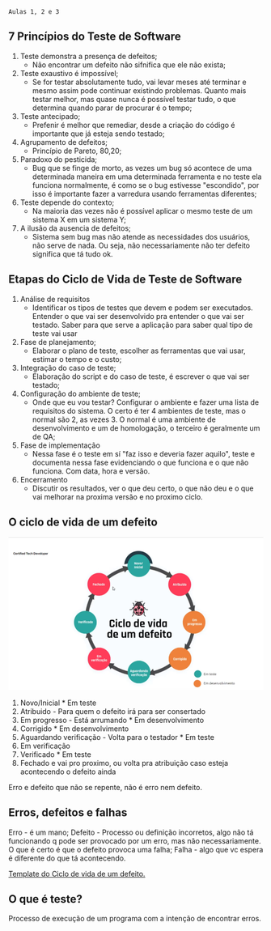     Aulas 1, 2 e 3

## 7 Princípios do Teste de Software
1. Teste demonstra a presença de defeitos;
    - Não encontrar um defeito não sifnifica que ele não exista;
2. Teste exaustivo é impossível;
    - Se for testar absolutamente tudo, vai levar meses até terminar e mesmo assim pode continuar existindo problemas. Quanto mais testar melhor, mas quase nunca é possível testar tudo, o que determina quando parar de procurar é o tempo;
3. Teste antecipado;
    - Prefenir é melhor que remediar, desde a criação do código é importante que já esteja sendo testado;
4. Agrupamento de defeitos;
    - Princípio de Pareto, 80,20;
5. Paradoxo do pesticida;
    - Bug que se finge de morto, as vezes um bug só acontece de uma determinada maneira em uma determinada ferramenta e no teste ela funciona normalmente, é como se o bug estivesse "escondido", por isso é importante fazer a varredura usando ferramentas diferentes;
6. Teste depende do contexto;
    - Na maioria das vezes não é possível aplicar o mesmo teste de um sistema X em um sistema Y;
7. A ilusão da ausencia de defeitos;
    - Sistema sem bug mas não atende as necessidades dos usuários, não serve de nada. Ou seja, não necessariamente não ter defeito significa que tá tudo ok.

## Etapas do Ciclo de Vida de Teste de Software

1. Análise de requisitos
    - Identificar os tipos de testes que devem e podem ser executados. Entender o que vai ser desenvolvido pra entender o que vai ser testado. Saber para que serve a aplicação para saber qual tipo de teste vai usar
2. Fase de planejamento;
    - Elaborar o plano de teste, escolher as ferramentas que vai usar, estimar o tempo e o custo;
3. Integração do caso de teste;
    - Elaboração do script e do caso de teste, é escrever o que vai ser testado;
4. Configuração do ambiente de teste;
    - Onde que eu vou testar? Configurar o ambiente e fazer uma lista de requisitos do sistema. O certo é ter 4 ambientes de teste, mas o normal são 2, as vezes 3. O normal é uma ambiente de desenvolvimento e um de homologação, o terceiro é geralmente um de QA;
5. Fase de implementação
    - Nessa fase é o teste em sí "faz isso e deveria fazer aquilo", teste e documenta nessa fase evidenciando o que funciona e o que não funciona. Com data, hora e versão.
6. Encerramento
    - Discutir os resultados, ver o que deu certo, o que não deu e o que vai melhorar na proxima versão e no proximo ciclo.

## O ciclo de vida de um defeito

![app screenshot](https://github.com/1pretom/CertifiedTechDeveloper/blob/main/Testing-1/Semana-1/Ciclo%20de%20vida%20de%20um%20defeito.png?raw=true) 

1. Novo/Inicial * Em teste
2. Atribuido - Para quem o defeito irá para ser consertado
3. Em progresso - Está arrumando * Em desenvolvimento
4. Corrigido * Em desenvolvimento
5. Aguardando verificação - Volta para o testador * Em teste
6. Em verificação 
7. Verificado * Em teste
8. Fechado e vai pro proximo, ou volta pra atribuição caso esteja acontecendo o defeito ainda 

Erro e defeito que não se repente, não é erro nem defeito.

## Erros, defeitos e falhas
Erro - é um mano;
Defeito - Processo ou definição incorretos, algo não tá funcionando q pode ser provocado por um erro, mas não necessariamente. O que é certo é que o defeito provoca uma falha;
Falha - algo que vc espera é diferente do que tá acontecendo.

[Template do Ciclo de vida de um defeito.](https://github.com/1pretom/CertifiedTechDeveloper/blob/main/Testing-1/Semana-1/partes-relatorio-de-defeito.pdf) 

## O que é teste?
Processo de execução de um programa com a intenção de encontrar erros.